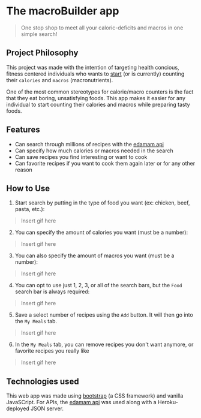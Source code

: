# The macroBuilder app

>One stop shop to meet all your caloric-deficits and macros in one simple search!

## Project Philosophy

This project was made with the intention of targeting health concious, fitness centered individuals who wants to [start](https://blog.eatthismuch.com/what-you-should-know-about-counting-macros/) (or is currently) counting their `calories` and `macros` (macronutrients).

One of the most common stereotypes for calorie/macro counters is the fact that they eat boring, unsatisfying foods. This app makes it easier for any individual to start counting their calories and macros while preparing tasty foods.

## Features

- Can search through millions of recipes with the [edamam api](https://developer.edamam.com/)
- Can specify how much calories or macros needed in the search
- Can save recipes you find interesting or want to cook
- Can favorite recipes if you want to cook them again later or for any other reason

## How to Use

1. Start search by putting in the type of food you want (ex: chicken, beef, pasta, etc.):
> Insert gif here
2. You can specify the amount of calories you want (must be a number):
> Insert gif here
3. You can also specify the amount of macros you want (must be a number):
> Insert gif here
4. You can opt to use just 1, 2, 3, or all of the search bars, but the `Food` search bar is always required:
> Insert gif here
5. Save a select number of recipes using the `Add` button. It will then go into the `My Meals` tab.
> Insert gif here
6. In the `My Meals` tab, you can remove recipes you don't want anymore, or favorite recipes you really like
> Insert gif here

## Technologies used

This web app was made using [bootstrap](https://getbootstrap.com/) (a CSS framework) and vanilla JavaSCript. For APIs, the [edamam api](https://developer.edamam.com/) was used along with a Heroku-deployed JSON server.




